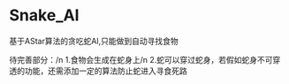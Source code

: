 # Snake_AI
基于AStar算法的贪吃蛇AI,只能做到自动寻找食物

待完善部分：/n
1.食物会生成在蛇身上/n
2.蛇可以穿过蛇身，若假如蛇身不可穿透的功能，还需添加一定的算法防止蛇进入寻食死路
